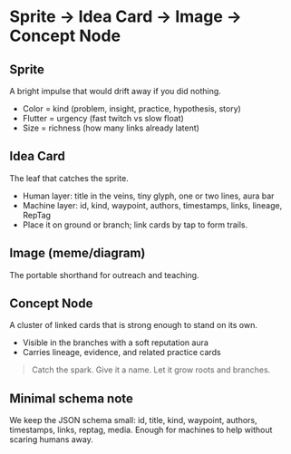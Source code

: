 # Sprite → Idea Card → Image → Concept Node

## Sprite
A bright impulse that would drift away if you did nothing.
- Color = kind (problem, insight, practice, hypothesis, story)
- Flutter = urgency (fast twitch vs slow float)
- Size = richness (how many links already latent)

## Idea Card
The leaf that catches the sprite.
- Human layer: title in the veins, tiny glyph, one or two lines, aura bar
- Machine layer: id, kind, waypoint, authors, timestamps, links, lineage, RepTag
- Place it on ground or branch; link cards by tap to form trails.

## Image (meme/diagram)
The portable shorthand for outreach and teaching.

## Concept Node
A cluster of linked cards that is strong enough to stand on its own.
- Visible in the branches with a soft reputation aura
- Carries lineage, evidence, and related practice cards

> Catch the spark. Give it a name. Let it grow roots and branches.

## Minimal schema note
We keep the JSON schema small: id, title, kind, waypoint, authors, timestamps, links, reptag, media. Enough for machines to help without scaring humans away.

